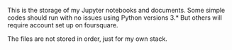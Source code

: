 This is the storage of my Jupyter notebooks and documents. Some simple codes should run with no issues using Python versions 3.* But others will require account set up on foursquare.

The files are not stored in order, just for my own stack. 

